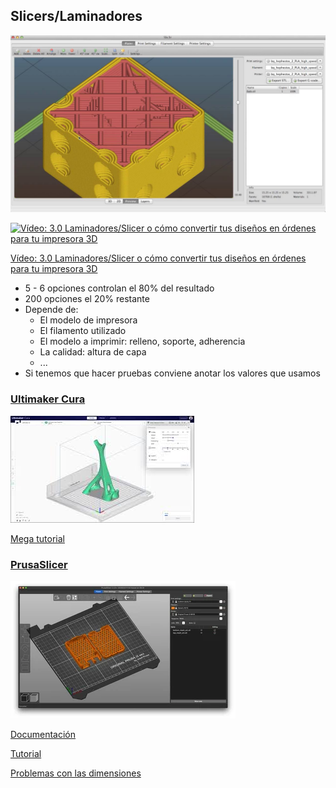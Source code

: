 ## Slicers/Laminadores

![SlicerPrusa](./images/prusaslicer.jpg)

[![Vídeo: 3.0 Laminadores/Slicer o cómo convertir tus diseños en órdenes para tu impresora 3D](https://img.youtube.com/vi/KEHSAjgWFt0/0.jpg)](https://youtu.be/KEHSAjgWFt0)


[Vídeo: 3.0 Laminadores/Slicer o cómo convertir tus diseños en órdenes para tu impresora 3D](https://youtu.be/KEHSAjgWFt0)


* 5 - 6 opciones controlan el 80% del resultado
* 200 opciones el 20% restante 
* Depende de:
    * El modelo de impresora
    * El filamento utilizado
    * El modelo a imprimir: relleno, soporte, adherencia
    * La calidad: altura de capa 
    * ...
* Si tenemos que hacer pruebas conviene anotar los valores que usamos


### [Ultimaker Cura](https://ultimaker.com/en/products/ultimaker-cura-software)

![ultimakerCura](./images/ultimakerCura.jpeg)

[Mega tutorial](https://formizable.com/mega-tutorial-de-cura-profundizando-en-cura-3d-slicer/)


### [PrusaSlicer](https://www.prusa3d.es/prusaslicer/)

![prusa slicer](./images/prusaslicer-starts-in-the-3d-editor-view-malolo-via-prusaprinters-200831_download.webp)

[Documentación](http://imprimalia3d.com/recursosimpresion3d/gu-configuraci-n-par-metros-slic3r)

[Tutorial](https://bitfab.io/es/blog/prusa-slicer/)


[Problemas con las dimensiones](https://manual.slic3r.org/troubleshooting/dimension-errors)



